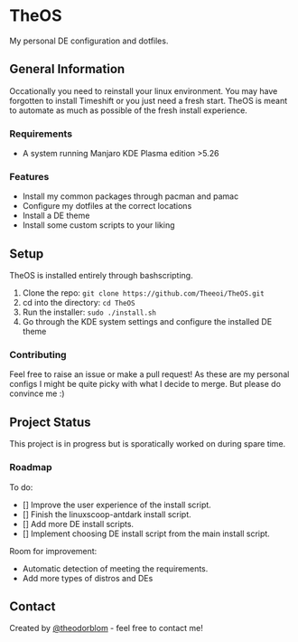 # TheOS
My personal DE configuration and dotfiles.

## General Information
Occationally you need to reinstall your linux environment. You may have forgotten to install Timeshift 
or you just need a fresh start. TheOS is meant to automate as much as possible of the fresh install experience.

### Requirements
* A system running Manjaro KDE Plasma edition >5.26

### Features
- Install my common packages through pacman and pamac
- Configure my dotfiles at the correct locations
- Install a DE theme
- Install some custom scripts to your liking

## Setup 
TheOS is installed entirely through bashscripting.

1. Clone the repo: `git clone https://github.com/Theeoi/TheOS.git`
2. cd into the directory: `cd TheOS`
3. Run the installer: `sudo ./install.sh`
4. Go through the KDE system settings and configure the installed DE theme

### Contributing
Feel free to raise an issue or make a pull request!
As these are my personal configs I might be quite picky with what I decide to merge. But please do convince me :)

## Project Status
This project is in progress but is sporatically worked on during spare time.

### Roadmap
To do:
- [] Improve the user experience of the install script.
- [] Finish the linuxscoop-antdark install script.
- [] Add more DE install scripts.
- [] Implement choosing DE install script from the main install script.

Room for improvement:
- Automatic detection of meeting the requirements.
- Add more types of distros and DEs

## Contact
Created by [@theodorblom](https://www.theodorblom.com) - feel free to contact
me!
